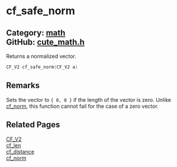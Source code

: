 [](../header.md ':include')

# cf_safe_norm

Category: [math](https://github.com/RandyGaul/cute_framework/blob/master/docs/api_reference?id=math)  
GitHub: [cute_math.h](https://github.com/RandyGaul/cute_framework/blob/master/include/cute_math.h)  
---

Returns a normalized vector.

```cpp
CF_V2 cf_safe_norm(CF_V2 a)
```

## Remarks

Sets the vector to `{ 0, 0 }` if the length of the vector is zero. Unlike [cf_norm](https://github.com/RandyGaul/cute_framework/blob/master/docs/math/cf_norm.md), this function cannot fail for
the case of a zero vector.

## Related Pages

[CF_V2](https://github.com/RandyGaul/cute_framework/blob/master/docs/math/cf_v2.md)  
[cf_len](https://github.com/RandyGaul/cute_framework/blob/master/docs/math/cf_len.md)  
[cf_distance](https://github.com/RandyGaul/cute_framework/blob/master/docs/math/cf_distance.md)  
[cf_norm](https://github.com/RandyGaul/cute_framework/blob/master/docs/math/cf_norm.md)  
